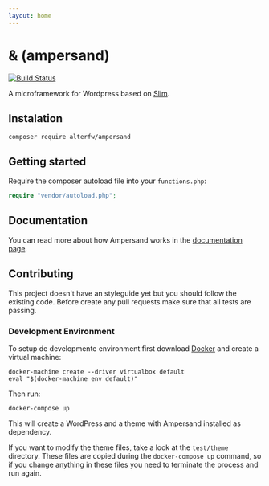 ```yaml
---
layout: home
---
```


& (ampersand)
=============

[![Build Status](https://travis-ci.org/alterfw/ampersand.svg)](https://travis-ci.org/alterfw/ampersand)

A microframework for Wordpress based on [Slim](http://www.slimframework.com/).

## Instalation

    composer require alterfw/ampersand

## Getting started

Require the composer autoload file into your `functions.php`:

```php
require "vendor/autoload.php";
```

## Documentation

You can read more about how Ampersand works in the [documentation page](http://alterfw.github.io/ampersand/docs/).


## Contributing

This project doesn't have an styleguide yet but you should follow the existing code.
Before create any pull requests make sure that all tests are passing.

### Development Environment

To setup de developmente environment first download [Docker](https://www.docker.com/) and create a virtual machine:

    docker-machine create --driver virtualbox default
    eval "$(docker-machine env default)"

Then run:

    docker-compose up

This will create a WordPress and a theme with Ampersand installed as dependency.

If you want to modify the theme files, take a look at the `test/theme` directory. These files are copied during the `docker-compose up` command, so if you change anything in these files you need to terminate the process and run again.
